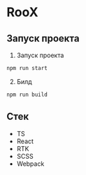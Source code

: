 # RooX

## Запуск проекта

1. Запуск проекта

```bash
npm run start
```

2. Билд

```bash
npm run build
```

## Стек

- TS
- React
- RTK
- SCSS
- Webpack
